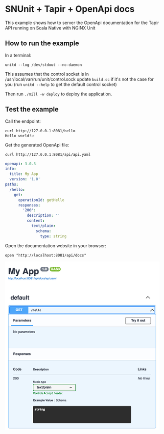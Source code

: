 # SNUnit + Tapir + OpenApi docs

This example shows how to server the OpenApi documentation for the Tapir
API running on Scala Native with NGINX Unit

## How to run the example

In a terminal:
```
unitd --log /dev/stdout --no-daemon
```

This assumes that the control socket is in /usr/local/var/run/unit/control.sock
update `build.sc` if it's not the case for you (run `unitd --help` to get the default control socket)

Then run `./mill -w deploy` to deploy the application.

## Test the example

Call the endpoint:

```
curl http://127.0.0.1:8081/hello
Hello world!⏎
```

Get the generated OpenApi file:

```
curl http://127.0.0.1:8081/api/api.yaml
```
```yaml
openapi: 3.0.3
info:
  title: My App
  version: '1.0'
paths:
  /hello:
    get:
      operationId: getHello
      responses:
        '200':
          description: ''
          content:
            text/plain:
              schema:
                type: string
```

Open the documentation website in your browser:

```
open "http://localhost:8081/api/docs"
```

![OpenApi docs website](./screenshot.png)